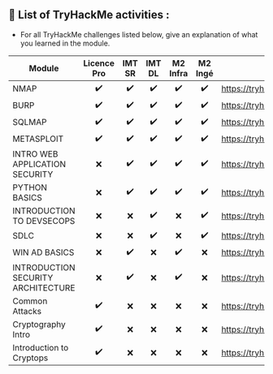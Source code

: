 ## 📢 List of TryHackMe activities :

* For all TryHackMe challenges listed below, give an explanation of what you learned in the module.

| Module | Licence Pro | IMT SR | IMT DL | M2 Infra |  M2 Ingé |  URL |
| ------ | :---: | :---: | :---: | :---: | :---: | ------------- |
| NMAP  | :heavy_check_mark: | :heavy_check_mark: | :heavy_check_mark: | :heavy_check_mark: | :heavy_check_mark: | https://tryhackme.com/room/furthernmap |
| BURP  | :heavy_check_mark: | :heavy_check_mark: | :heavy_check_mark: | :heavy_check_mark: | :heavy_check_mark: | https://tryhackme.com/r/room/burpsuiterepeater |
| SQLMAP  | :heavy_check_mark: | :heavy_check_mark: | :heavy_check_mark: | :heavy_check_mark: | :heavy_check_mark: | https://tryhackme.com/room/sqlmap |
| METASPLOIT  | :heavy_check_mark: | :heavy_check_mark: | :heavy_check_mark: | :heavy_check_mark: | :heavy_check_mark: | https://tryhackme.com/room/metasploitintro |
| INTRO WEB APPLICATION SECURITY  | :x: | :heavy_check_mark: | :heavy_check_mark: | :heavy_check_mark: | :heavy_check_mark: | https://tryhackme.com/room/introwebapplicationsecurity |
| PYTHON BASICS  | :x: | :heavy_check_mark: | :heavy_check_mark: | :heavy_check_mark: | :heavy_check_mark: | https://tryhackme.com/room/pythonbasics |
| INTRODUCTION TO DEVSECOPS  | :x: | :x: | :heavy_check_mark: | :x: |:heavy_check_mark: | https://tryhackme.com/room/introductiontodevsecops |
| SDLC   | :x: | :x: | :heavy_check_mark: | :x: |:heavy_check_mark: | https://tryhackme.com/room/sdlc |
| WIN AD BASICS  | :x: | :heavy_check_mark: | :x: | :heavy_check_mark: | :x: | https://tryhackme.com/room/winadbasics |
| INTRODUCTION SECURITY ARCHITECTURE  | :x: | :heavy_check_mark: | :x: | :heavy_check_mark: | :x: | https://tryhackme.com/room/introtosecurityarchitecture |
| Common Attacks | :heavy_check_mark: | :x: | :x: | :x: | :x: | https://tryhackme.com/r/room/commonattacks |
| Cryptography Intro | :heavy_check_mark: | :x: | :x: | :x: | :x: | https://tryhackme.com/room/cryptographyfordummies |
| Introduction to Cryptops | :heavy_check_mark: | :x: | :x: | :x: | :x: | https://tryhackme.com/room/introductiontocryptops |
